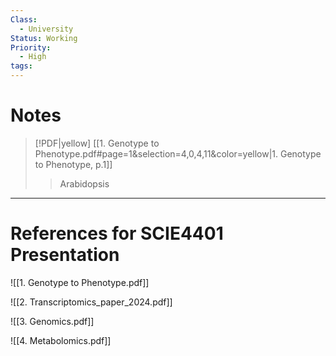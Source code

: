 ```yaml
---
Class:
  - University
Status: Working
Priority:
  - High
tags:
---
```

# Notes
> [!PDF|yellow] [[1. Genotype to Phenotype.pdf#page=1&selection=4,0,4,11&color=yellow|1. Genotype to Phenotype, p.1]]
> > Arabidopsis
> 
> 


---
# References for SCIE4401 Presentation
![[1. Genotype to Phenotype.pdf]]

![[2. Transcriptomics_paper_2024.pdf]]

![[3. Genomics.pdf]]

![[4. Metabolomics.pdf]]

